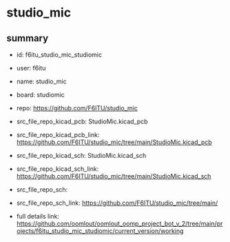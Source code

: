# studio_mic
 
## summary 
* id: f6itu_studio_mic_studiomic
* user: f6itu
* name: studio_mic
* board: studiomic
* repo: https://github.com/F6ITU/studio_mic
* src_file_repo_kicad_pcb: StudioMic.kicad_pcb
* src_file_repo_kicad_pcb_link: https://github.com/F6ITU/studio_mic/tree/main/StudioMic.kicad_pcb
* src_file_repo_kicad_sch: StudioMic.kicad_sch
* src_file_repo_kicad_sch_link: https://github.com/F6ITU/studio_mic/tree/main/StudioMic.kicad_sch

* src_file_repo_sch: 
* src_file_repo_sch_link: https://github.com/F6ITU/studio_mic/tree/main/
* full details link: https://github.com/oomlout/oomlout_oomp_project_bot_v_2/tree/main/projects/f6itu_studio_mic_studiomic/current_version/working  






